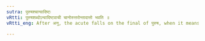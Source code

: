 ```yaml
---
sutra: पुरुषश्चान्वादिष्टः
vRtti: पुरुषशब्दोऽन्वादिष्टवाची चानोरुत्तरोन्तादात्तो भवति ॥
vRtti_eng: After अनु, the acute falls on the final of पुरुष, when it means a man of whom mention was already made.

---
```


